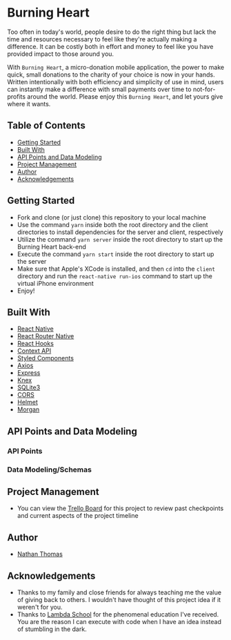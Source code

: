 # Burning Heart

Too often in today's world, people desire to do the right thing but lack the time and resources necessary to feel like they're actually making a difference. It can be costly both in effort and money to feel like you have provided impact to those around you.

With `Burning Heart`, a micro-donation mobile application, the power to make quick, small donations to the charity of your choice is now in your hands. Written intentionally with both efficiency and simplicity of use in mind, users can instantly make a difference with small payments over time to not-for-profits around the world. Please enjoy this `Burning Heart`, and let yours give where it wants.

## Table of Contents

- [Getting Started](#getting-started)
- [Built With](#built-with)
- [API Points and Data Modeling](#api-points-and-data-modeling)
- [Project Management](#project-management)
- [Author](#author)
- [Acknowledgements](#acknowledgements)

## Getting Started

- Fork and clone (or just clone) this repository to your local machine
- Use the command `yarn` inside both the root directory and the client directories to install dependencies for the server and client, respectively
- Utilize the command `yarn server` inside the root directory to start up the Burning Heart back-end
- Execute the command `yarn start` inside the root directory to start up the server
- Make sure that Apple's XCode is installed, and then `cd` into the `client` directory and run the `react-native run-ios` command to start up the virtual iPhone environment
- Enjoy!

## Built With

- [React Native](https://facebook.github.io/react-native/)
- [React Router Native](https://reacttraining.com/react-router/native/guides/quick-start)
- [React Hooks](https://reactjs.org/docs/hooks-intro.html)
- [Context API](https://reactjs.org/docs/context.html)
- [Styled Components](https://www.styled-components.com/)
- [Axios](https://www.npmjs.com/package/axios)
- [Express](https://expressjs.com/)
- [Knex](https://knexjs.org/)
- [SQLite3](https://www.sqlite.org/index.html)
- [CORS](https://github.com/expressjs/cors)
- [Helmet](https://helmetjs.github.io/)
- [Morgan](https://www.npmjs.com/package/morgan)

## API Points and Data Modeling

### API Points

### Data Modeling/Schemas

## Project Management

- You can view the [Trello Board](https://trello.com/b/YWsebwOT/burning-heart) for this project to review past checkpoints and current aspects of the project timeline

## Author

- [Nathan Thomas](https://github.com/nwthomas)

## Acknowledgements

- Thanks to my family and close friends for always teaching me the value of giving back to others. I wouldn't have thought of this project idea if it weren't for you.
- Thanks to [Lambda School](https://lambdaschool.com/) for the phenomenal education I've received. You are the reason I can execute with code when I have an idea instead of stumbling in the dark.
